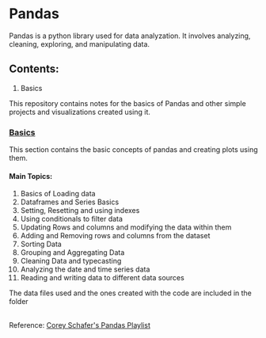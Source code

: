 # Pandas

Pandas is a python library used for data analyzation.
It involves analyzing, cleaning, exploring, and manipulating data.

## Contents:

1. Basics

This repository contains notes for the basics of Pandas and other simple projects and visualizations created using it.

### [Basics](Py_Pandas/Basics/)

This section contains the basic concepts of pandas and creating plots using them.

#### Main Topics:

1. Basics of Loading data
2. Dataframes and Series Basics
3. Setting, Resetting and using indexes
4. Using conditionals to filter data
5. Updating Rows and columns and modifying the data within them
6. Adding and Removing rows and columns from the dataset
7. Sorting Data
8. Grouping and Aggregating Data
9. Cleaning Data and typecasting
10. Analyzing the date and time series data
11. Reading and writing data to different data sources

The data files used and the ones created with the code are included in the folder<br>
<br>

Reference: [Corey Schafer's Pandas Playlist](https://www.youtube.com/playlist?list=PL-osiE80TeTsWmV9i9c58mdDCSskIFdDS)
